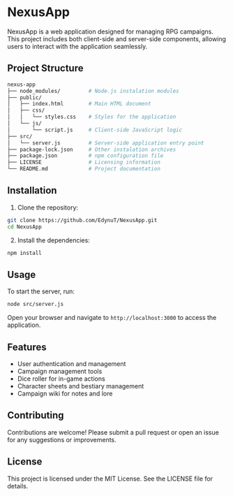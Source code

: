 # NexusApp

NexusApp is a web application designed for managing RPG campaigns. This project includes both client-side and server-side components, allowing users to interact with the application seamlessly.

## Project Structure

```sh
nexus-app
├── node_modules/         # Node.js instalation modules
├── public/
│   ├── index.html        # Main HTML document
│   ├── css/
│   │   └── styles.css    # Styles for the application
│   └── js/
│       └── script.js     # Client-side JavaScript logic
├── src/
│   └── server.js         # Server-side application entry point
├── package-lock.json     # Other instalation archives
├── package.json          # npm configuration file
├── LICENSE               # Licensing information
└── README.md             # Project documentation
```

## Installation

1. Clone the repository:
```sh
git clone https://github.com/EdynuT/NexusApp.git
cd NexusApp
```

2. Install the dependencies:
```sh
npm install
 ```

## Usage

To start the server, run:
```sh
node src/server.js
```

Open your browser and navigate to `http://localhost:3000` to access the application.

## Features

- User authentication and management
- Campaign management tools
- Dice roller for in-game actions
- Character sheets and bestiary management
- Campaign wiki for notes and lore

## Contributing

Contributions are welcome! Please submit a pull request or open an issue for any suggestions or improvements.

## License

This project is licensed under the MIT License. See the LICENSE file for details.